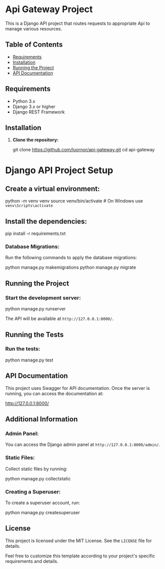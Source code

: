# Api Gateway Project

This is a Django API project that routes requests to appropriate Api to manage various resources.

## Table of Contents

- [Requirements](#requirements)
- [Installation](#installation)
- [Running the Project](#running-the-project)
- [API Documentation](#api-documentation)

## Requirements

- Python 3.x
- Django 3.x or higher
- Django REST Framework

## Installation

1. **Clone the repository:**

   git clone https://github.com/luornor/api-gateway.git
   cd api-gateway
# Django API Project Setup

## Create a virtual environment:

python -m venv venv
source venv/bin/activate  # On Windows use `venv\Scripts\activate`

## Install the dependencies:

pip install -r requirements.txt

### Database Migrations:

Run the following commands to apply the database migrations:

python manage.py makemigrations
python manage.py migrate

## Running the Project

### Start the development server:

python manage.py runserver

The API will be available at `http://127.0.0.1:8000/`.

## Running the Tests

### Run the tests:

python manage.py test

## API Documentation

This project uses Swagger for API documentation. Once the server is running, you can access the documentation at:

http://127.0.0.1:8000/


## Additional Information

### Admin Panel:

You can access the Django admin panel at `http://127.0.0.1:8000/admin/`.

### Static Files:

Collect static files by running:

python manage.py collectstatic


### Creating a Superuser:

To create a superuser account, run:

python manage.py createsuperuser

## License

This project is licensed under the MIT License. See the `LICENSE` file for details.

Feel free to customize this template according to your project's specific requirements and details.

